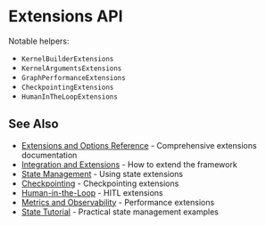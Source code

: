# Extensions API

Notable helpers:

- `KernelBuilderExtensions`
- `KernelArgumentsExtensions`
- `GraphPerformanceExtensions`
- `CheckpointingExtensions`
- `HumanInTheLoopExtensions`

## See Also

- [Extensions and Options Reference](./extensions-and-options.md) - Comprehensive extensions documentation
- [Integration and Extensions](../how-to/integration-and-extensions.md) - How to extend the framework
- [State Management](../how-to/state.md) - Using state extensions
- [Checkpointing](../how-to/checkpointing.md) - Checkpointing extensions
- [Human-in-the-Loop](../how-to/human-in-the-loop.md) - HITL extensions
- [Metrics and Observability](../how-to/metrics-and-observability.md) - Performance extensions
- [State Tutorial](../state-tutorial.md) - Practical state management examples
